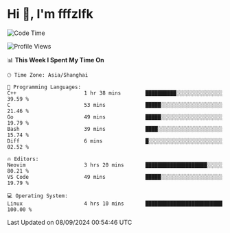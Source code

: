 # Hi 👋, I'm fffzlfk

<!--START_SECTION:waka-->
![Code Time](http://img.shields.io/badge/Code%20Time-966%20hrs%2055%20mins-blue)

![Profile Views](http://img.shields.io/badge/Profile%20Views-0-blue)

📊 **This Week I Spent My Time On** 

```text
🕑︎ Time Zone: Asia/Shanghai

💬 Programming Languages: 
C++                      1 hr 38 mins        ██████████░░░░░░░░░░░░░░░   39.59 % 
C                        53 mins             █████░░░░░░░░░░░░░░░░░░░░   21.46 % 
Go                       49 mins             █████░░░░░░░░░░░░░░░░░░░░   19.79 % 
Bash                     39 mins             ████░░░░░░░░░░░░░░░░░░░░░   15.74 % 
Diff                     6 mins              █░░░░░░░░░░░░░░░░░░░░░░░░   02.52 % 

🔥 Editors: 
Neovim                   3 hrs 20 mins       ████████████████████░░░░░   80.21 % 
VS Code                  49 mins             █████░░░░░░░░░░░░░░░░░░░░   19.79 % 

💻 Operating System: 
Linux                    4 hrs 10 mins       █████████████████████████   100.00 % 
```


 Last Updated on 08/09/2024 00:54:46 UTC
<!--END_SECTION:waka-->
